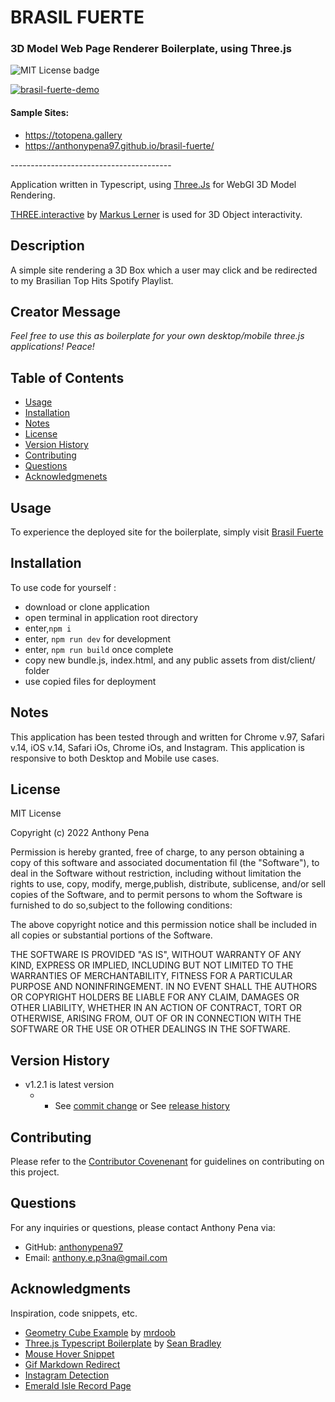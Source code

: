 # BRASIL FUERTE

### 3D Model Web Page Renderer Boilerplate, using Three.js

![MIT License badge](https://img.shields.io/badge/license-MIT_License-green)

[![brasil-fuerte-demo](https://user-images.githubusercontent.com/79285555/148021888-5008bd57-3ae7-48d1-a85f-a83c19faec1e.gif)](https://anthonypena97.github.io/brasil-fuerte/)

#### Sample Sites:
- https://totopena.gallery
- https://anthonypena97.github.io/brasil-fuerte/

<p> ---------------------------------------- </p>

Application written in Typescript, using [Three.Js](https://threejs.org/) for WebGl 3D Model Rendering.

[THREE.interactive](https://github.com/markuslerner/THREE.Interactive) by [Markus Lerner](https://github.com/markuslerner) is used for 3D Object interactivity.

## Description

A simple site rendering a 3D Box which a user may click and be redirected to my Brasilian Top Hits Spotify Playlist.

## Creator Message

*Feel free to use this as boilerplate for your own desktop/mobile three.js applications! Peace!*

## Table of Contents

- [Usage](#usage)
- [Installation](#installation)
- [Notes](#notes)
- [License](#license)
- [Version History](#version)
- [Contributing](#contributing)
- [Questions](#questions)
- [Acknowledgmenets](#acknowledgments)

## Usage

To experience the deployed site for the boilerplate, simply visit [Brasil Fuerte](https://anthonypena97.github.io/brasil-fuerte/)

## Installation

To use code for yourself :

- download or clone application
- open terminal in application root directory
- enter,`npm i`
- enter, `npm run dev` for development
- enter, `npm run build` once complete
- copy new bundle.js, index.html, and any public assets from dist/client/ folder
- use copied files for deployment

## Notes

This application has been tested through and written for Chrome v.97, Safari v.14, iOS v.14, Safari iOs, Chrome iOs, and Instagram. This application is responsive to both Desktop and Mobile use cases.

## License

MIT License

Copyright (c) 2022 Anthony Pena

Permission is hereby granted, free of charge, to any person obtaining a copy of this software and associated documentation fil (the "Software"), to deal in the Software without restriction, including without limitation the rights to use, copy, modify, merge,publish, distribute, sublicense, and/or sell copies of the Software, and to permit persons to whom the Software is furnished to do so,subject to the following conditions:

The above copyright notice and this permission notice shall be included in all copies or substantial portions of the Software.

THE SOFTWARE IS PROVIDED "AS IS", WITHOUT WARRANTY OF ANY KIND, EXPRESS OR IMPLIED, INCLUDING BUT NOT LIMITED TO THE WARRANTIES OF MERCHANTABILITY, FITNESS FOR A PARTICULAR PURPOSE AND NONINFRINGEMENT. IN NO EVENT SHALL THE AUTHORS OR COPYRIGHT HOLDERS BE LIABLE FOR ANY CLAIM, DAMAGES OR OTHER LIABILITY, WHETHER IN AN ACTION OF CONTRACT, TORT OR OTHERWISE, ARISING FROM, OUT OF OR IN CONNECTION WITH THE SOFTWARE OR THE USE OR OTHER DEALINGS IN THE SOFTWARE.

## Version History

- v1.2.1 is latest version
  - - See [commit change](https://github.com/anthonypena97/brasil-fuerte/commits/main) or See [release history](https://github.com/anthonypena97/braisl-fuerte/releases)

## Contributing

Please refer to the [Contributor Covenenant](https://www.contributor-covenant.org/) for guidelines on contributing on this project.

## Questions

For any inquiries or questions, please contact Anthony Pena via:

- GitHub: [anthonypena97](https://github.com/anthonypena97)
- Email: <anthony.e.p3na@gmail.com>

## Acknowledgments

Inspiration, code snippets, etc.

- [Geometry Cube Example](https://github.com/mrdoob/three.js/blob/master/examples/webgl_geometry_cube.html) by [mrdoob](https://github.com/mrdoob)
- [Three.js Typescript Boilerplate](https://github.com/Sean-Bradley/Three.js-TypeScript-Boilerplate) by [Sean Bradley](https://github.com/Sean-Bradley)
- [Mouse Hover Snippet](https://stackoverflow.com/questions/42950341/when-mouseover-hover-on-object-the-mouse-cursor-should-change-three-js/42951493#42951493)
- [Gif Markdown Redirect](https://meta.stackexchange.com/questions/38915/creating-an-image-link-in-markdown-format)
- [Instagram Detection](https://supergeekery.com/blog/detecting-the-instagram-in-app-browser)
- [Emerald Isle Record Page](http://theemeraldisle.us/)
